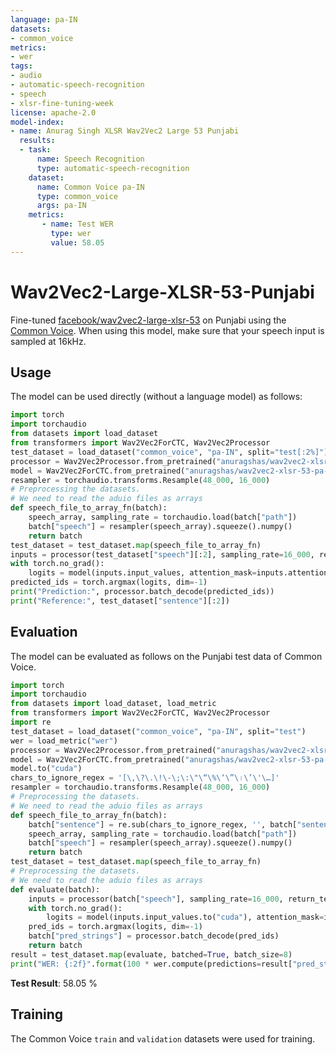 ```yaml
---
language: pa-IN
datasets:
- common_voice 
metrics:
- wer
tags:
- audio
- automatic-speech-recognition
- speech
- xlsr-fine-tuning-week
license: apache-2.0
model-index:
- name: Anurag Singh XLSR Wav2Vec2 Large 53 Punjabi
  results:
  - task: 
      name: Speech Recognition
      type: automatic-speech-recognition
    dataset:
      name: Common Voice pa-IN
      type: common_voice
      args: pa-IN
    metrics:
       - name: Test WER
         type: wer
         value: 58.05
---
```

# Wav2Vec2-Large-XLSR-53-Punjabi
Fine-tuned [facebook/wav2vec2-large-xlsr-53](https://huggingface.co/facebook/wav2vec2-large-xlsr-53) on Punjabi using the [Common Voice](https://huggingface.co/datasets/common_voice).
When using this model, make sure that your speech input is sampled at 16kHz.
## Usage
The model can be used directly (without a language model) as follows:
```python
import torch
import torchaudio
from datasets import load_dataset
from transformers import Wav2Vec2ForCTC, Wav2Vec2Processor
test_dataset = load_dataset("common_voice", "pa-IN", split="test[:2%]")
processor = Wav2Vec2Processor.from_pretrained("anuragshas/wav2vec2-xlsr-53-pa-in")
model = Wav2Vec2ForCTC.from_pretrained("anuragshas/wav2vec2-xlsr-53-pa-in")
resampler = torchaudio.transforms.Resample(48_000, 16_000)
# Preprocessing the datasets.
# We need to read the aduio files as arrays
def speech_file_to_array_fn(batch):
    speech_array, sampling_rate = torchaudio.load(batch["path"])
    batch["speech"] = resampler(speech_array).squeeze().numpy()
    return batch
test_dataset = test_dataset.map(speech_file_to_array_fn)
inputs = processor(test_dataset["speech"][:2], sampling_rate=16_000, return_tensors="pt", padding=True)
with torch.no_grad():
    logits = model(inputs.input_values, attention_mask=inputs.attention_mask).logits
predicted_ids = torch.argmax(logits, dim=-1)
print("Prediction:", processor.batch_decode(predicted_ids))
print("Reference:", test_dataset["sentence"][:2])
```
## Evaluation
The model can be evaluated as follows on the Punjabi test data of Common Voice.
```python
import torch
import torchaudio
from datasets import load_dataset, load_metric
from transformers import Wav2Vec2ForCTC, Wav2Vec2Processor
import re
test_dataset = load_dataset("common_voice", "pa-IN", split="test")
wer = load_metric("wer")
processor = Wav2Vec2Processor.from_pretrained("anuragshas/wav2vec2-xlsr-53-pa-in")
model = Wav2Vec2ForCTC.from_pretrained("anuragshas/wav2vec2-xlsr-53-pa-in")
model.to("cuda")
chars_to_ignore_regex = '[\,\?\.\!\-\;\:\"\“\%\‘\”\।\’\'\…]'
resampler = torchaudio.transforms.Resample(48_000, 16_000)
# Preprocessing the datasets.
# We need to read the aduio files as arrays
def speech_file_to_array_fn(batch):
    batch["sentence"] = re.sub(chars_to_ignore_regex, '', batch["sentence"]).lower()
    speech_array, sampling_rate = torchaudio.load(batch["path"])
    batch["speech"] = resampler(speech_array).squeeze().numpy()
    return batch
test_dataset = test_dataset.map(speech_file_to_array_fn)
# Preprocessing the datasets.
# We need to read the aduio files as arrays
def evaluate(batch):
    inputs = processor(batch["speech"], sampling_rate=16_000, return_tensors="pt", padding=True)
    with torch.no_grad():
        logits = model(inputs.input_values.to("cuda"), attention_mask=inputs.attention_mask.to("cuda")).logits
    pred_ids = torch.argmax(logits, dim=-1)
    batch["pred_strings"] = processor.batch_decode(pred_ids)
    return batch
result = test_dataset.map(evaluate, batched=True, batch_size=8)
print("WER: {:2f}".format(100 * wer.compute(predictions=result["pred_strings"], references=result["sentence"])))
```
**Test Result**: 58.05 % 
## Training
The Common Voice `train` and `validation` datasets were used for training.